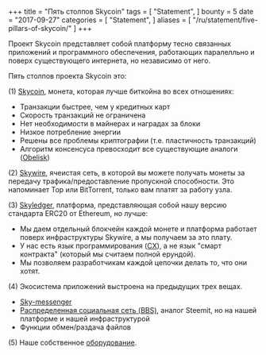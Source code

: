 +++
title = "Пять столпов Skycoin"
tags = [
    "Statement",
]
bounty = 5
date = "2017-09-27"
categories = [
    "Statement",
]
aliases = [
	"/ru/statement/five-pillars-of-skycoin/"
]
+++

Проект Skycoin представляет собой платформу тесно связанных приложений
и программного обеспечения, работающих паралелльно и поверх существующего
интернета, но независимо от него.

Пять столпов проекта Skycoin это:

(1) [Skycoin](https://github.com/skycoin/skycoin), монета, которая лучше
биткойна во всех отношениях:

- Транзакции быстрее, чем у кредитных карт
- Скорость транзакций не ограничена
- Нет необходимости в майнерах и наградах за блоки
- Низкое потребление энергии
- Решены все проблемы криптографии (т.е. пластичность транзакций)
- Алгоритм консенсуса превосходит все существующие аналоги
([Obelisk](/statement/obelisk-the-skycoin-consensus-algorithm/))

(2) [Skywire](/tags/skywire/), ячеистая сеть, в которой вы можете получать
монеты за передачу трафика/предоставление пропускной способности. Это напоминает
Тор или BitTorrent, только вам платят за работу узла.

(3) [Skyledger](https://www.skyledger.net), платформа, представляющая
собой нашу версию стандарта ERC20 от Ethereum, но лучше:

- Мы даем отдельный блокчейн каждой монете и платформа работает поверх
инфраструктуры Skywire, а мы получаем за это плату.
- У нас есть язык программирования ([CX](/overview/cx-overview/)),
а не язык "смарт контракта" (который мы считаем полной ерундой).
- Мы позволяем разработчикам каждой цепочки делать то, что они хотят.

(4) Экосистема приложений выстроена на предыдущих трех вещах.

- [Sky-messenger](http://messenger.skycoin.net/)
- [Распределенная социальная сеть (BBS)](https://github.com/skycoin/bbs),
аналог Steemit, но на нашей платформе и нашей инфраструктурой
- Функции обмен/раздача файлов

(5) Наше собственное [оборудование](/statement/skywire-miner-hardware-for-the-next-internet/).

